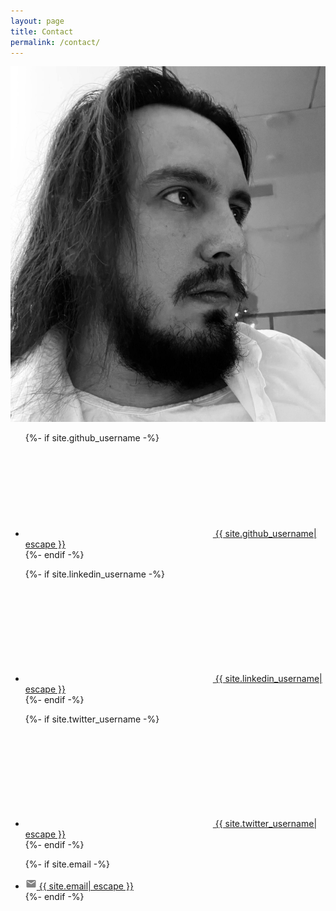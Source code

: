 ```yaml
---
layout: page
title: Contact
permalink: /contact/
---
```


![My avatar](/assets/me.jpg#avatar-home "That's me")

<div class="center">
<ul class="social-media-list">
  {%- if site.github_username -%}<li><a href="https://github.com/{{ site.github_username| cgi_escape | escape }}" target="_blank"><svg class="svg-icon"><use xlink:href="{{ '/assets/minima-social-icons.svg#github' | relative_url }}"></use></svg> <span class="username">{{ site.github_username| escape }}</span></a></li>{%- endif -%}

  {%- if site.linkedin_username -%}<li><a href="https://www.linkedin.com/in/{{ site.linkedin_username| cgi_escape | escape }}" target="_blank"><svg class="svg-icon"><use xlink:href="{{ '/assets/minima-social-icons.svg#linkedin' | relative_url }}"></use></svg> <span class="username">{{ site.linkedin_username| escape }}</span></a></li>{%- endif -%}

  {%- if site.twitter_username -%}<li><a href="https://www.twitter.com/{{ site.twitter_username| cgi_escape | escape }}" target="_blank"><svg class="svg-icon"><use xlink:href="{{ '/assets/minima-social-icons.svg#twitter' | relative_url }}"></use></svg> <span class="username">{{ site.twitter_username| escape }}</span></a></li>{%- endif -%}

  {%- if site.email -%}<li><a href="mailto:{{ site.email| cgi_escape | escape }}"><svg class="svg-icon" xmlns="http://www.w3.org/2000/svg" viewBox="0 0 24 24" fill="#828282" width="18px" height="18px"><path d="M20 4H4c-1.1 0-1.99.9-1.99 2L2 18c0 1.1.9 2 2 2h16c1.1 0 2-.9 2-2V6c0-1.1-.9-2-2-2zm0 4l-8 5-8-5V6l8 5 8-5v2z"/><path d="M0 0h24v24H0z" fill="none"/></svg> <span class="username">{{ site.email| escape }}</span></a></li>{%- endif -%}
</ul>
</div>
